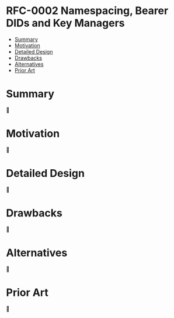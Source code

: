 # RFC-0002 Namespacing, Bearer DIDs and Key Managers <!-- omit in toc -->

- [Summary](#summary)
- [Motivation](#motivation)
- [Detailed Design](#detailed-design)
- [Drawbacks](#drawbacks)
- [Alternatives](#alternatives)
- [Prior Art](#prior-art)

# Summary

🚧

# Motivation

🚧

# Detailed Design

🚧

# Drawbacks

🚧

# Alternatives

🚧

# Prior Art

🚧